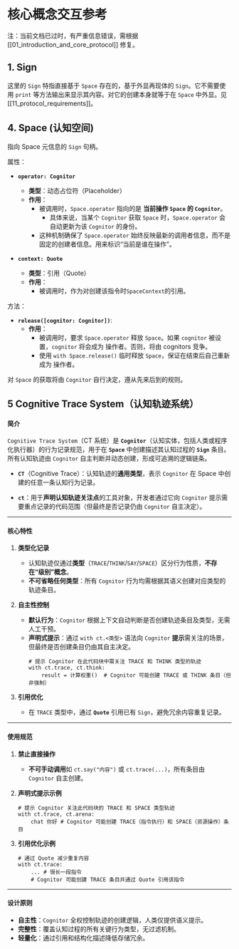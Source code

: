 #  核心概念交互参考

注：当前文档已过时，有严重信息错误，需根据 [[01_introduction_and_core_protocol]] 修复。

## 1. Sign

这里的 `Sign` 特指直接基于 `Space` 存在的，基于外显再现体的 `Sign`。它不需要使用 `print` 等方法输出来显示其内容。对它的创建本身就等于在 `Space` 中外显。见 [[11_protocol_requirements]]。


## 4. Space (认知空间)

指向 Space 元信息的 `Sign` 句柄。

属性：

- **`operator: Cognitor`**
	- **类型**：动态占位符（Placeholder）
	- **作用**：
	  - 被调用时，`Space.operator` 指向的是 **当前操作 `Space` 的 `Cognitor`**。
	    - 具体来说，当某个 `Cognitor` 获取 `Space` 时，`Space.operator` 会自动更新为该 `Cognitor` 的身份。
	  - 这种机制确保了 `Space.operator` 始终反映最新的调用者信息，而不是固定的创建者信息。用来标识“当前是谁在操作”。

- **`context: Quote`**
	- **类型**：引用（Quote）
	- **作用**：
	  - 被调用时，作为对创建该指令时`SpaceContext`的引用。

方法：

- **`release([cognitor: Cognitor])`**:
	- **作用**：
	  - 被调用时，要求 `Space.operator` 释放 `Space`。如果 `cognitor` 被设置，`cognitor` 将会成为 操作者。否则，将由 cognitors 竞争。
	  - 使用 `with Space.release()` 临时释放 `Space`，保证在结束后自己重新成为 操作者。

对 `Space` 的获取将由 `Cognitor` 自行决定，遵从先来后到的规则。


## 5 Cognitive Trace System（认知轨迹系统）

#### **简介**  
`Cognitive Trace System`（CT 系统）是 **`Cognitor`**（认知实体，包括人类或程序化执行器）的行为记录规范，用于在 **`Space`** 中创建描述其认知过程的 **`Sign`** 条目。所有认知轨迹由 `Cognitor` 自主判断并动态创建，形成可追溯的逻辑链条。  

- **`CT`**（Cognitive Trace）：认知轨迹的**通用类型**，表示 `Cognitor` 在 Space 中创建的任意一条认知行为记录。

- **`ct`**：用于**声明认知轨迹关注点**的工具对象，开发者通过它向 `Cognitor` 提示需要重点记录的代码范围（但最终是否记录仍由 `Cognitor` 自主决定）。

---

#### **核心特性**  
1. **类型化记录**  
   - 认知轨迹仅通过**类型**（`TRACE`/`THINK`/`SAY`/`SPACE`）区分行为性质，**不存在“级别”概念**。  
   - **不可省略任何类型**：所有 `Cognitor` 行为均需根据其语义创建对应类型的轨迹条目。  

2. **自主性控制**  
   - **默认行为**：`Cognitor` 根据上下文自动判断是否创建轨迹条目及类型，无需人工干预。  
   - **声明式提示**：通过 `with ct.<类型>` 语法向 `Cognitor` **提示**需关注的场景，但最终是否创建条目仍由其自主决定。  
     ```npl  
     # 提示 Cognitor 在此代码块中需关注 TRACE 和 THINK 类型的轨迹  
     with ct.trace, ct.think:  
         result = 计算权重()  # Cognitor 可能创建 TRACE 或 THINK 条目（但非强制）  
     ```  

3. **引用优化**  
   - 在 `TRACE` 类型中，通过 **`Quote`** 引用已有 `Sign`，避免冗余内容重复记录。  

---

#### **使用规范**  
1. **禁止直接操作**  
   - **不可手动调用**如 `ct.say("内容")` 或 `ct.trace(...)`，所有条目由 `Cognitor` 自主创建。  

2. **声明式提示示例**  
   ```npl  
   # 提示 Cognitor 关注此代码块的 TRACE 和 SPACE 类型轨迹  
   with ct.trace, ct.arena:  
       chat 你好 # Cognitor 可能创建 TRACE（指令执行）和 SPACE（资源操作）条目  
   ```  

3. **引用优化示例**  
   ```npl  
   # 通过 Quote 减少重复内容  
   with ct.trace:  
       ... # 很长一段指令
       # Cognitor 可能创建 TRACE 条目并通过 Quote 引用该指令
   ```  

---

#### **设计原则**  
- **自主性**：`Cognitor` 全权控制轨迹的创建逻辑，人类仅提供语义提示。  
- **完整性**：覆盖认知过程的所有关键行为类型，无过滤机制。  
- **轻量化**：通过引用和结构化描述降低存储冗余。  
